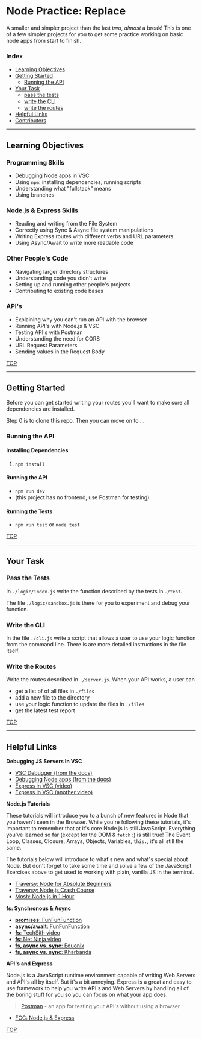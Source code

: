 # Node Practice: Replace

A smaller and simpler project than the last two, _almost_ a break! This is one of a few simpler projects for you to get some practice working on basic node apps from start to finish.

### Index

* [Learning Objectives](#learning-objectives)
* [Getting Started](#getting-started)
  * [Running the API](#running-the-api)
* [Your Task](#your-task)
  * [pass the tests](#pass-the-tests)
  * [write the CLI](#write-the-cli)
  * [write the routes](#write-the-routes)
* [Helpful Links](#helpful-links)
* [Contributors](#contributors)

---

## Learning Objectives


### Programming Skills
* Debugging Node apps in VSC
* Using `npm`: installing dependencies, running scripts
* Understanding what "fullstack" means
* Using branches


### Node.js & Express Skills
* Reading and writing from the File System
* Correctly using Sync & Async file system manipulations
* Writing Express routes with different verbs and URL parameters
* Using Async/Await to write more readable code


### Other People's Code
* Navigating larger directory structures
* Understanding code you didn't write
* Setting up and running other people's projects
* Contributing to existing code bases



### API's
* Explaining why you can't run an API with the browser
* Running API's with Node.js & VSC
* Testing API's with Postman
* Understanding the need for CORS
* URL Request Parameters
* Sending values in the Request Body


[TOP](#index)

---

## Getting Started

Before you can get started writing your routes you'll want to make sure all dependencies are installed.

Step 0 is to clone this repo.  Then you can move on to ...

### Running the API


#### Installing Dependencies

1. `npm install`

#### Running the API

* `npm run dev`
* (this project has no frontend, use Postman for testing)

#### Running the Tests

* `npm run test` or `node test`


[TOP](#index)

---

## Your Task 

### Pass the Tests

In `./logic/index.js` write the function described by the tests in `./test`.

The file `./logic/sandbox.js` is there for you to experiment and debug your function.

### Write the CLI

In the file `./cli.js` write a script that allows a user to use your logic function from the command line.  There is are more detailed instructions in the file itself.

### Write the Routes

Write the routes described in `./server.js`.  When your API works, a user can

* get a list of of all files in `./files`
* add a new file to the directory
* use your logic function to update the files in `./files`
* get the latest test report


[TOP](#index)

---

## Helpful Links


__Debugging JS Servers In VSC__

* [VSC Debugger (from the docs)](https://code.visualstudio.com/docs/editor/debugging)
* [Debugging Node apps (from the docs)](https://code.visualstudio.com/docs/nodejs/nodejs-debugging)
* [Express in VSC (video)](https://www.youtube.com/watch?v=2oFKNL7vYV8)
* [Express in VSC (another video)](https://www.youtube.com/watch?v=yFtU6_UaOtA)

__Node.js Tutorials__

These tutorials will introduce you to a bunch of new features in Node that you haven't seen in the Browser.  While you're following these tutorials, it's important to remember that at it's core Node.js is still JavaScript.  Everything you've learned so far (except for the DOM & `fetch` :) is still true!  The Event Loop, Classes, Closure, Arrays, Objects, Variables, `this.`, it's all still the same.


The tutorials below will introduce to what's new and what's special about Node.  But don't forget to take some time and solve a few of the JavaScript Exercises above to get used to working with plain, vanilla JS in the terminal.

* [Traversy: Node for Absolute Beginners](https://www.youtube.com/watch?v=U8XF6AFGqlc)
* [Traversy: Node.js Crash Course](https://www.youtube.com/watch?v=fBNz5xF-Kx4)
* [Mosh: Node.js in 1 Hour](https://www.youtube.com/watch?v=TlB_eWDSMt4)



__fs: Synchronous & Async__
* [__promises__: FunFunFunction](https://www.youtube.com/watch?v=2d7s3spWAzo&list=PL0zVEGEvSaeEd9hlmCXrk5yUyqUag-n84)
* [__async/await__: FunFunFunction](https://www.youtube.com/watch?v=568g8hxJJp4)
* [__fs__: TechSith video](https://www.youtube.com/watch?v=a6dRdtOy4Bg)
* [__fs__: Net Ninja video](https://www.youtube.com/watch?v=U57kU311-nE)
* [__fs, async vs. sync__: Eduonix](https://www.youtube.com/watch?v=vctMo1fDwV4)
* [__fs, async vs. sync__: Kharbanda](https://www.youtube.com/watch?v=dgdcXGxh93s)


__API's and Express__

Node.js is a JavaScript runtime environment capable of writing Web Servers and API's all by itself.  But it's a bit annoying.  Express is a great and easy to use framework to help you write API's and Web Servers by handling all of the boring stuff for you so you can focus on what your app does.

> [Postman](https://duckduckgo.com/?q=postman+tutorials&t=brave&iax=videos&ia=videos) - an app for testing your API's without using a browser.

* [FCC: Node.js & Express](https://www.youtube.com/watch?v=G8uL0lFFoN0)


[TOP](#index)

